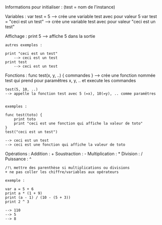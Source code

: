 Informations pour initialiser :
(test = nom de l'instance)

Variables :
	var test = 5
		--> crée une variable test avec pour valeur 5
	var test = "ceci est un test"
		--> crée une variable test avec pour valeur "ceci est un test"

Affichage :
	print 5
		--> affiche 5 dans la sortie

	autres exemples :

	print "ceci est un test"
		--> ceci est un test
	print test
		--> ceci est un test

Fonctions :
	func test(x, y, ..) {
		commandes
	}
	--> crée une fonction nommée test qui prend pour paramêtres x, y, .. et execute les commandes
	
	test(5, 10, ..) 
	--> appelle la fonction test avec 5 (=x), 10(=y), .. comme paramêtres


	exemples :
	
	func test(toto) {
		print toto
		print "ceci est une fonction qui affiche la valeur de toto"
	}
	test("ceci est un test")
	
	--> ceci est un test
	--> ceci est une fonction qui affiche la valeur de toto
	
Opérations :
	Addition : +
	Soustraction : -
	Multiplication : *
	Division : /
	Puissance : ^
	
	/!\ mettre des parenthèse si multiplications ou divisions
	+ ne pas coller les chiffre/variables aux opérateurs
	
	exemple :

	var a = 5 + 6
	print a * (1 + 9)
	print (a - 1) / (10 - (5 + 3))
	print 2 ^ 3

	--> 110
	--> 5
	--> 8


	